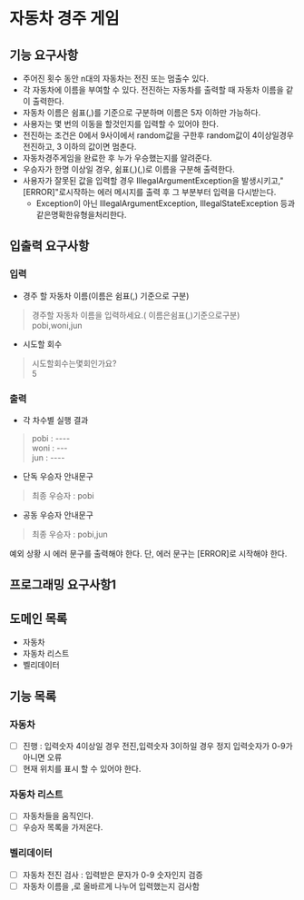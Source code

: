 # 자동차 경주 게임

## 기능 요구사항

- 주어진 횟수 동안 n대의 자동차는 전진 또는 멈출수 있다.
- 각 자동차에 이름을 부여할 수 있다. 전진하는 자동차를 출력할 때 자동차 이름을 같이 출력한다.
- 자동차 이름은 쉼표(,)를 기준으로 구분하며 이름은 5자 이하만 가능하다.
- 사용자는 몇 번의 이동을 할것인지를 입력할 수 있어야 한다.
- 전진하는 조건은 0에서 9사이에서 random값을 구한후 random값이 4이상일경우전진하고, 3 이하의 값이면 멈춘다.
- 자동차경주게임을 완료한 후 누가 우승했는지를 알려준다.
- 우승자가 한명 이상일 경우, 쉼표(,)(,)로 이름을 구분해 출력한다.
- 사용자가 잘못된 값을 입력할 경우 IllegalArgumentException을 발생시키고,"[ERROR]"로시작하는 에러 메시지를 출력 후 그 부분부터 입력을 다시받는다.
    - Exception이 아닌 IllegalArgumentException, IllegalStateException 등과같은명확한유형을처리한다.

## 입출력 요구사항

### 입력

- 경주 할 자동차 이름(이름은 쉼표(,) 기준으로 구분)

> 경주할 자동차 이름을 입력하세요.( 이름은쉼표(,)기준으로구분)   
> pobi,woni,jun

- 시도할 회수
> 시도할회수는몇회인가요?   
> 5

### 출력

- 각 차수별 실행 결과

> pobi : ----   
> woni : ---   
> jun : ----

- 단독 우승자 안내문구

> 최종 우승자 : pobi

- 공동 우승자 안내문구

> 최종 우승자 : pobi,jun

예외 상황 시 에러 문구를 출력해야 한다. 단, 에러 문구는 [ERROR]로 시작해야 한다.

## 프로그래밍 요구사항1


## 도메인 목록

- 자동차
- 자동차 리스트
- 벨리데이터

## 기능 목록

### 자동차

- [ ] 진행 : 입력숫자 4이상일 경우 전진,입력숫자 3이하일 경우 정지 입력숫자가 0-9가 아니면 오류
- [ ] 현재 위치를 표시 할 수 있어야 한다.

### 자동차 리스트

- [ ] 자동차들을 움직인다.
- [ ] 우승자 목록을 가저온다.

### 벨리데이터

- [ ] 자동차 전진 검사 : 입력받은 문자가 0-9 숫자인지 검증
- [ ] 자동차 이름을 ,로 올바르게 나누어 입력했는지 검사함
